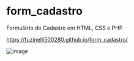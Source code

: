 # form_cadastro
Formulário de Cadastro em HTML, CSS e PHP

https://fuzinelli500280.github.io/form_cadastro/

![image](https://github.com/fuzinelli500280/FormularioCadastro/assets/144074554/b9609586-c7b4-4def-83c1-dad7ef9cd282)

